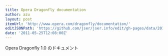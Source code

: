 ```yaml
---
title: Opera Dragonfly documentation
author: azu
layout: post
itemUrl: 'http://www.opera.com/dragonfly/documentation/'
editJSONPath: 'https://github.com/jser/jser.info/edit/gh-pages/data/2011/05/index.json'
date: '2011-05-25T12:08:00Z'
---
```

Opera Dragonfly 1.0 のドキュメント
